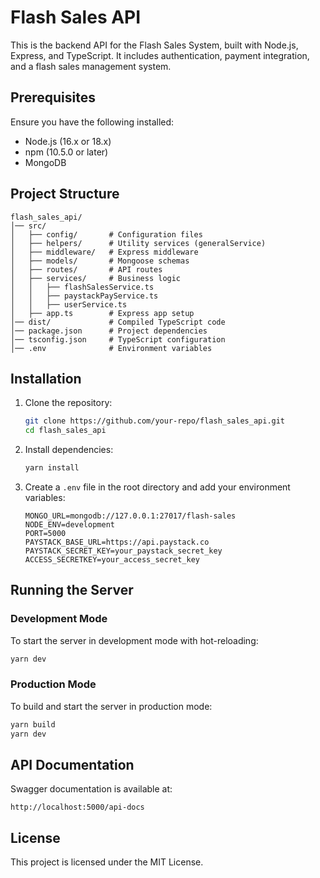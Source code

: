 # Flash Sales API

This is the backend API for the Flash Sales System, built with Node.js, Express, and TypeScript. It includes authentication, payment integration, and a flash sales management system.

## Prerequisites

Ensure you have the following installed:
- Node.js (16.x or 18.x)
- npm (10.5.0 or later)
- MongoDB

## Project Structure

```
flash_sales_api/
│── src/
│   ├── config/       # Configuration files
│   ├── helpers/      # Utility services (generalService)
│   ├── middleware/   # Express middleware
│   ├── models/       # Mongoose schemas
│   ├── routes/       # API routes
│   ├── services/     # Business logic
│   │   ├── flashSalesService.ts
│   │   ├── paystackPayService.ts
│   │   ├── userService.ts
│   ├── app.ts        # Express app setup
│── dist/             # Compiled TypeScript code
│── package.json      # Project dependencies
│── tsconfig.json     # TypeScript configuration
│── .env              # Environment variables
```

## Installation

1. Clone the repository:
   ```sh
   git clone https://github.com/your-repo/flash_sales_api.git
   cd flash_sales_api
   ```

2. Install dependencies:
   ```sh
   yarn install
   ```

3. Create a `.env` file in the root directory and add your environment variables:
   ```env
   MONGO_URL=mongodb://127.0.0.1:27017/flash-sales
   NODE_ENV=development
   PORT=5000
   PAYSTACK_BASE_URL=https://api.paystack.co
   PAYSTACK_SECRET_KEY=your_paystack_secret_key
   ACCESS_SECRETKEY=your_access_secret_key
   ```

## Running the Server

### Development Mode
To start the server in development mode with hot-reloading:
```sh
yarn dev
```

### Production Mode
To build and start the server in production mode:
```sh
yarn build
yarn dev
```

## API Documentation

Swagger documentation is available at:
```
http://localhost:5000/api-docs
```


## License

This project is licensed under the MIT License.
